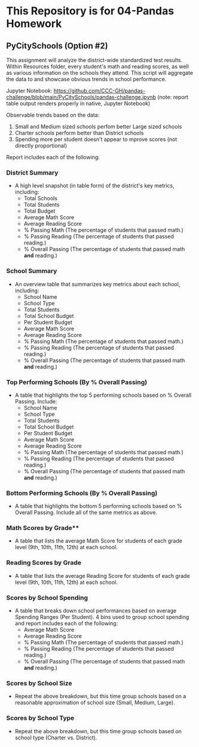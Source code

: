 # This Repository is for 04-Pandas Homework
## PyCitySchools (Option #2)

This assignment will analyze the district-wide standardized test results. Within Resources folder, every student's math and reading scores, as well as various information on the schools they attend. This script will aggregate the data to and showcase obvious trends in school performance.

Jupyter Notebook: https://github.com/CCC-GH/pandas-challenge/blob/main/PyCitySchools/pandas-challenge.ipynb
 (note: report table output renders properly in native, Jupyter Notebook)

Observable trends based on the data:
 1. Small and Medium sized schools perfom better Large sized schools 
 2. Charter schools perform better than District schools
 3. Spending more per student doesn't appear to mprove scores (not directly proportional)

Report includes each of the following:

### District Summary
* A high level snapshot (in table form) of the district's key metrics, including:
  * Total Schools
  * Total Students
  * Total Budget
  * Average Math Score
  * Average Reading Score
  * % Passing Math (The percentage of students that passed math.)
  * % Passing Reading (The percentage of students that passed reading.)
  * % Overall Passing (The percentage of students that passed math **and** reading.)

### School Summary
* An overview table that summarizes key metrics about each school, including:
  * School Name
  * School Type
  * Total Students
  * Total School Budget
  * Per Student Budget
  * Average Math Score
  * Average Reading Score
  * % Passing Math (The percentage of students that passed math.)
  * % Passing Reading (The percentage of students that passed reading.)
  * % Overall Passing (The percentage of students that passed math **and** reading.)

### Top Performing Schools (By % Overall Passing)
* A table that highlights the top 5 performing schools based on % Overall Passing. Include:
  * School Name
  * School Type
  * Total Students
  * Total School Budget
  * Per Student Budget
  * Average Math Score
  * Average Reading Score
  * % Passing Math (The percentage of students that passed math.)
  * % Passing Reading (The percentage of students that passed reading.)
  * % Overall Passing (The percentage of students that passed math **and** reading.)

### Bottom Performing Schools (By % Overall Passing)
* A table that highlights the bottom 5 performing schools based on % Overall Passing. Include all of the same metrics as above.

### Math Scores by Grade\*\*
* A table that lists the average Math Score for students of each grade level (9th, 10th, 11th, 12th) at each school.

### Reading Scores by Grade
* A table that lists the average Reading Score for students of each grade level (9th, 10th, 11th, 12th) at each school.

### Scores by School Spending
* A table that breaks down school performances based on average Spending Ranges (Per Student). 4 bins used to group school spending and report includes each of the following:
  * Average Math Score
  * Average Reading Score
  * % Passing Math (The percentage of students that passed math.)
  * % Passing Reading (The percentage of students that passed reading.)
  * % Overall Passing (The percentage of students that passed math **and** reading.)

### Scores by School Size
* Repeat the above breakdown, but this time group schools based on a reasonable approximation of school size (Small, Medium, Large).

### Scores by School Type
* Repeat the above breakdown, but this time group schools based on school type (Charter vs. District).
